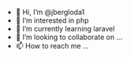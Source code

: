 - 👋 Hi, I’m @jbergloda1
- 👀 I’m interested in php
- 🌱 I’m currently learning laravel
- 💞️ I’m looking to collaborate on ...
- 📫 How to reach me ...

<!---
jbergloda1/jbergloda1 is a ✨ special ✨ repository because its `README.md` (this file) appears on your GitHub profile.
You can click the Preview link to take a look at your changes.
--->
